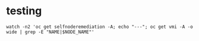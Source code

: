 # testing


```
watch -n2 'oc get selfnoderemediation -A; echo "---"; oc get vmi -A -o wide | grep -E "NAME|$NODE_NAME"'
```